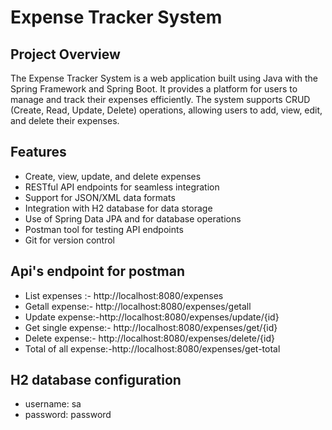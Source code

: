 # Expense Tracker System

## Project Overview

The Expense Tracker System is a web application built using Java with the Spring Framework and Spring Boot. It provides a platform for users to manage and track their expenses efficiently. The system supports CRUD (Create, Read, Update, Delete) operations, allowing users to add, view, edit, and delete their expenses.

## Features

- Create, view, update, and delete expenses
- RESTful API endpoints for seamless integration
- Support for JSON/XML data formats
- Integration with H2 database for data storage
- Use of Spring Data JPA and for database operations
- Postman tool for testing API endpoints
- Git for version control

## Api's endpoint for postman
- List expenses :- http://localhost:8080/expenses
- Getall expense:- http://localhost:8080/expenses/getall
- Update expense:-http://localhost:8080/expenses/update/{id}
- Get single expense:- http://localhost:8080/expenses/get/{id}
- Delete expense:- http://localhost:8080/expenses/delete/{id}
- Total of all expense:-http://localhost:8080/expenses/get-total

## H2 database configuration
- username: sa
- password: password
